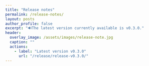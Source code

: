 ```yaml
---
title: "Release notes"
permalink: /release-notes/
layout: posts
author_profile: false
excerpt: "🔊The latest version currently available is v0.3.0."
header:
  overlay_image: /assets/images/release-note.jpg
  caption: ""
  actions:
    - label: "Latest version v0.3.0"
      url: "/release/release-v0.3.0/"
---
```

